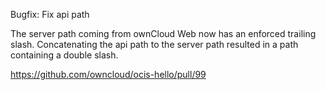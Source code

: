 Bugfix: Fix api path

The server path coming from ownCloud Web now has an enforced trailing slash.
Concatenating the api path to the server path resulted in a path containing a double slash.

https://github.com/owncloud/ocis-hello/pull/99
